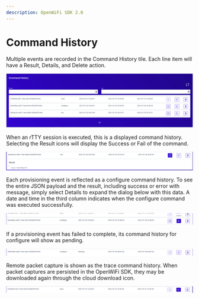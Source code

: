 ```yaml
---
description: OpenWiFi SDK 2.0
---
```


# Command History

Multiple events are recorded in the Command History tile. Each line item will have a Result, Details, and Delete action.

![Command History Tile](../../.gitbook/assets/screen-shot-2021-07-29-at-3.10.22-pm.png)

When an rTTY session is executed, this is a displayed command history. Selecting the Result icons will display the Success or Fail of the command.

![rTTY Command History](../../.gitbook/assets/screen-shot-2021-07-29-at-3.12.02-pm.png)

Each provisioning event is reflected as a configure command history. To see the entire JSON payload and the result, including success or error with message, simply select Details to expand the dialog below with this data. A date and time in the third column indicates when the configure command was executed successfully.

![Configure Command History](../../.gitbook/assets/screen-shot-2021-07-29-at-3.12.27-pm.png)

If a provisioning event has failed to complete, its command history for configure will show as pending.

![configure Pending Command History](../../.gitbook/assets/screen-shot-2021-07-29-at-3.18.12-pm.png)

Remote packet capture is shown as the trace command history. When packet captures are persisted in the OpenWiFi SDK, they may be downloaded again through the cloud download icon.

![trace Command History](../../.gitbook/assets/screen-shot-2021-07-29-at-3.16.52-pm.png)
